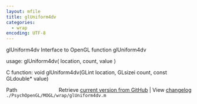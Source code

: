 ```yaml
---
layout: mfile
title: glUniform4dv
categories:
  - wrap
encoding: UTF-8
---
```


glUniform4dv  Interface to OpenGL function glUniform4dv

usage:  glUniform4dv( location, count, value )

C function:  void glUniform4dv(GLint location, GLsizei count, const GLdouble\* value)


<div class="code_header" style="text-align:right;">
  <span style="float:left;">Path&nbsp;&nbsp;</span> <span class="counter">Retrieve <a href=
  "https://raw.github.com/Psychtoolbox-3/Psychtoolbox-3/beta/./PsychOpenGL/MOGL/wrap/glUniform4dv.m">current version from GitHub</a> | View <a href=
  "https://github.com/Psychtoolbox-3/Psychtoolbox-3/commits/beta/./PsychOpenGL/MOGL/wrap/glUniform4dv.m">changelog</a></span>
</div>
<div class="code">
  <code>./PsychOpenGL/MOGL/wrap/glUniform4dv.m</code>
</div>
